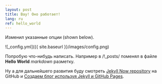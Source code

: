 ```yaml
---
layout: post
title: Вау! Оно работает!
lang: ru
ref: hello_world
---
```


Изменил указанные опции (shown below).

![_config.yml]({{ site.baseurl }}/images/config.png)

Попробую что-нибудь написать. Например в /!_posts/ поменял в файле **Hello World** _markdown_ разметку. 

Ну а для дальнейшего развития буду смотреть [Jekyll Now repository](https://github.com/barryclark/jekyll-now) на GitHub и [Создаем блог используя Jekyll и GitHub Pages](http://frontender.info/build-blog-jekyll-github-pages/).
